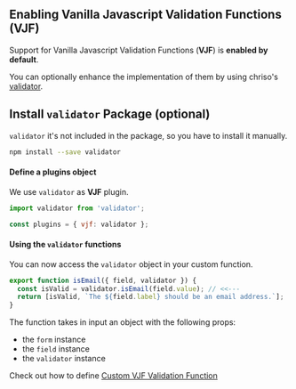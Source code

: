## Enabling Vanilla Javascript Validation Functions (VJF)

Support for Vanilla Javascript Validation Functions (**VJF**) is **enabled by default**.

You can optionally enhance the implementation of them by using chriso's [validator](https://github.com/chriso/validator.js).

## Install `validator` Package (optional)
`validator` it's not included in the package, so you have to install it manually.

```bash
npm install --save validator
```

#### Define a plugins object

We use `validator` as **VJF** plugin.

```javascript
import validator from 'validator';

const plugins = { vjf: validator };
```

#### Using the `validator` functions

You can now access the `validator` object in your custom function.

```javascript
export function isEmail({ field, validator }) {
  const isValid = validator.isEmail(field.value); // <<---
  return [isValid, `The ${field.label} should be an email address.`];
}
```

The function takes in input an object with the following props:

* the `form` instance
* the `field` instance
* the `validator` instance

Check out how to define [Custom VJF Validation Function](vjf-custom.md)

